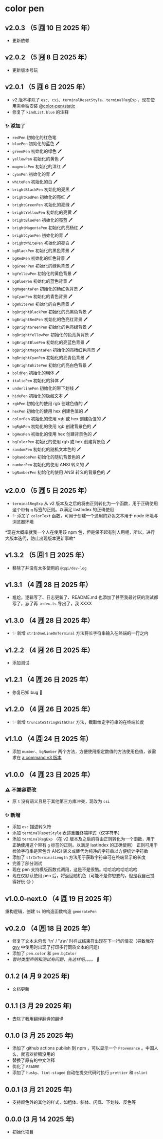 # color pen

## v2.0.3 （5 🈷️ 10 日 2025 年）

- 更新依赖

## v2.0.2 （5 🈷️ 8 日 2025 年）

- 更新版本号玩

## v2.0.1 （5 🈷️ 6 日 2025 年）

- v2 版本移除了 `esc`、`csi`、`terminalResetStyle`、`terminalRegExp` ，现在使用需单独安装 [@color-pen/static](https://www.npmjs.com/package/@color-pen/static)
- 修复了 `kindList.blue` 的注释

### ✨ 添加了

- `redPen` 初始化的红色笔
- `bluePen` 初始化的蓝色 🖊️
- `greenPen` 初始化的绿色 🖊️
- `yellowPen` 初始化的黄色 🖊️
- `magentaPen` 初始化的洋红 🖊️
- `cyanPen` 初始化的青 🖊️
- `whitePen` 初始化的白 🖊️
- `brightBlackPen` 初始化的亮黑 🖊️
- `brightRedPen` 初始化的亮红 🖊️
- `brightGreenPen` 初始化的亮绿 🖊️
- `brightYellowPen` 初始化的亮黄 🖊️
- `brightBluePen` 初始化的亮蓝 🖊️
- `brightMagentaPen` 初始化的亮杨红 🖊️
- `brightCyanPen` 初始化的青 🖊️
- `brightWhitePen` 初始化的亮白 🖊️
- `bgBlackPen` 初始化的黑色背景 🖊️
- `bgRedPen` 初始化的红色背景 🖊️
- `bgGreenPen` 初始化的绿色背景 🖊️
- `bgYellowPen` 初始化的黄色背景 🖊️
- `bgBluePen` 初始化的蓝色背景 🖊️
- `bgMagentaPen` 初始化的杨红色背景 🖊️
- `bgCyanPen` 初始化的青色背景 🖊️
- `bgWhitePen` 初始化的白色背景 🖊️
- `bgBrightBlackPen` 初始化的亮黑色背景 🖊️
- `bgBrightRedPen` 初始化的色亮红背景 🖊️
- `bgBrightGreenPen` 初始化的色亮绿背景 🖊️
- `bgBrightYellowPen` 初始化的色亮黄背景 🖊️
- `bgBrightBluePen` 初始化的亮蓝色背景 🖊️
- `bgBrightMagentaPen` 初始化的亮杨红色背景 🖊️
- `bgBrightCyanPen` 初始化的亮青色背景 🖊️
- `bgBrightWhitePen` 初始化的亮白色背景 🖊️
- `boldPen` 初始化的粗体 🖊️
- `italicPen` 初始化的斜体 🖊️
- `underlinePen` 初始化的带下划线 🖊️
- `hidePen` 初始化的隐藏文本 🖊️
- `rgbPen` 初始化的使用 rgb 创建色值的 🖊️
- `hexPen` 初始化的使用 hex 创建色值的 🖊️
- `colorPen` 初始化的使用 rgb 或 hex 创建色值的 🖊️
- `bgRgbPen` 初始化的使用 rgb 创建背景色的 🖊️
- `bgHexPen` 初始化的使用 hex 创建背景色的 🖊️
- `bgColorPen` 初始化的使用 rgb 或 hex 创建背景色 🖊️
- `randomPen` 初始化的随机文本色的 🖊️
- `bgRandomPen` 初始化的随机背景色的 🖊️
- `numberPen` 初始化的使用 ANSI 转义的 🖊️
- `bgNumberPen` 初始化的使用 ANSI 转义的背景色的 🖊️

## v2.0.0 （5 🈷️ 5 日 2025 年）

- `terminalRegExp` 从 v2 版本及之后的将由正则转化为一个函数，用于正确使用这个带有 `g` 标签的正则。以满足 lastIndex 的正确使用
- ✨ 添加了 `colorText` 函数，可用于创建一个通用的彩色文本用于 node 环境与浏览器环境

\*现在大概率就我一个人在使用该 npm 包，但是保不起有别人用呢，所以，进行大版本迭代，防止出现版本更新事故\*

## v1.3.2 （5 🈷️ 1 日 2025 年）

- 移除了并没有太多使用的 `@qqi/dev-log`

## v1.3.1 （4 🈷️ 28 日 2025 年）

- 尴尬，逻辑写了、日志更新了、README.md 也添加了甚至我最讨厌的测试都写了，忘了再 `index.ts` 导出了，我 XXXX

## v1.3.0 （4 🈷️ 28 日 2025 年）

- ✨ 新增 `strInOneLineOnTerminal` 方法将长字符串输入在终端的一行之内

## v1.2.2 （4 🈷️ 26 日 2025 年）

- 添加测试

## v1.2.1 （4 🈷️ 26 日 2025 年）

- 修复已知 bug 🐛

## v1.2.0 （4 🈷️ 26 日 2025 年）

- ✨ 新增 `truncateStringWithChar` 方法，截取给定字符串的在终端长度

## v1.1.0 （4 🈷️ 24 日 2025 年）

- 添加 `number`、`bgNumber` 两个方法，方便使用指定数值的方法使用色值，该需求在 [a command v3 版本](https://www.npmjs.com/package/a-command/v/3.0.0)

## v1.0.0 （4 🈷️ 23 日 2025 年）

### ⚠️ 不兼容更改

- 原 `t` 没有语义且易于其他第三方库冲突，现改为 `csi`

### ✨ 新增

- 添加 `esc` 描述转义符
- 添加 `terminalResetStyle` 表述重置终端样式（仅字符串）
- 添加 `terminalRegExp` （在 v2 版本及之后的将由正则转化为一个函数，用于正确使用这个带有 `g` 标签的正则。以满足 lastIndex 的正确使用） 正则可用于检验字符串是否包含 ANSI 转义或替代为纯净的字符串以方便统计字符数
- 添加了 `strInTerminalLength` 方法用于获取字符串可在终端显示的长度
- 完善了部分测试
- 现在 pen 支持模版函数式调用，这是不是很酷。哈哈哈哈哈哈哈哈
- 现在仅默认使用 pen 后，将返回随机色（可能不是你想要的，但是我自己觉得好玩 😌 ）

## v1.0.0-next.0 （4 🈷️ 19 日 2025 年）

重构逻辑，创建 `ts` 的构造函数构造 `generatePen`

## v0.2.0 （4 🈷️ 18 日 2025 年）

- 修复了文本末包含 '\n' / '\r\n' 时样式结束符出现在下一行的情况（导致我在 [gvv](https://www.npmjs.com/package/gvv) 中使用时出现了打印多行同质文本的问题）
- 添加了 `pen.color` 和 `pen.bgColor`
- _暂时类型声明和测试有问题，先这样吧。。。。 🐛_

## 0.1.2 (4 月 9 2025 年)

- 文档更新

## 0.1.1 (3 月 29 2025 年)

- 去除了我用翻译翻译的翻译

## 0.1.0 (3 月 25 2025 年)

- 添加了 github actions publish 到 npm ，可以显示一个 `Provenance` 。中国人么，就喜欢折腾没用的
- 替换了原有的中文注释
- 优化了 `README`
- 添加了 `husky`、`lint-staged` 自动在提交代码时执行 `prettier` 和 `eslint`

## 0.0.1 (3 月 21 2025 年)

- 支持颜色外的其他的样式，如粗体、斜体、闪烁、下划线、反色等

## 0.0.0 (3 月 14 2025 年)

- 初始化项目
